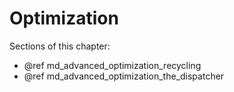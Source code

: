 # Optimization

Sections of this chapter:
- @ref md_advanced_optimization_recycling
- @ref md_advanced_optimization_the_dispatcher